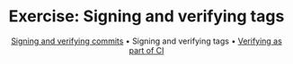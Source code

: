 <h1 align="center">Exercise: Signing and verifying tags</h1>

<p align="center">
  <a href="sign-verify-commits.md">Signing and verifying commits</a> •  
  Signing and verifying tags •  
  <a href="verify-ci.md">Verifying as part of CI</a>
</p>